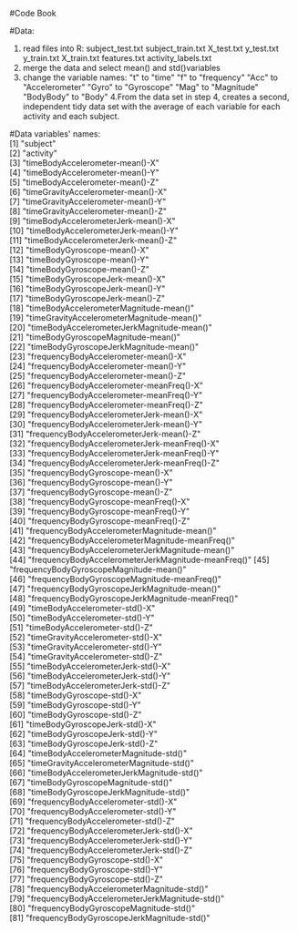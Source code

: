 #Code Book

#Data:
1. read files into R:
subject_test.txt
subject_train.txt
X_test.txt
y_test.txt
y_train.txt
X_train.txt
features.txt
activity_labels.txt
2. merge the data and select mean() and std()variables
3. change the variable names:
"t" to "time"
"f" to "frequency"
"Acc" to "Accelerometer"
"Gyro" to "Gyroscope"
"Mag" to "Magnitude"
"BodyBody" to "Body"
4.From the data set in step 4, creates a second, independent tidy data set with the average of each variable for each activity and each subject.

#Data variables' names:   
 [1] "subject"                                           
 [2] "activity"                                          
 [3] "timeBodyAccelerometer-mean()-X"                    
 [4] "timeBodyAccelerometer-mean()-Y"                    
 [5] "timeBodyAccelerometer-mean()-Z"                    
 [6] "timeGravityAccelerometer-mean()-X"                 
 [7] "timeGravityAccelerometer-mean()-Y"                 
 [8] "timeGravityAccelerometer-mean()-Z"                 
 [9] "timeBodyAccelerometerJerk-mean()-X"                
[10] "timeBodyAccelerometerJerk-mean()-Y"                
[11] "timeBodyAccelerometerJerk-mean()-Z"                
[12] "timeBodyGyroscope-mean()-X"                        
[13] "timeBodyGyroscope-mean()-Y"                        
[14] "timeBodyGyroscope-mean()-Z"                        
[15] "timeBodyGyroscopeJerk-mean()-X"                    
[16] "timeBodyGyroscopeJerk-mean()-Y"                    
[17] "timeBodyGyroscopeJerk-mean()-Z"                    
[18] "timeBodyAccelerometerMagnitude-mean()"             
[19] "timeGravityAccelerometerMagnitude-mean()"          
[20] "timeBodyAccelerometerJerkMagnitude-mean()"         
[21] "timeBodyGyroscopeMagnitude-mean()"                 
[22] "timeBodyGyroscopeJerkMagnitude-mean()"             
[23] "frequencyBodyAccelerometer-mean()-X"               
[24] "frequencyBodyAccelerometer-mean()-Y"               
[25] "frequencyBodyAccelerometer-mean()-Z"               
[26] "frequencyBodyAccelerometer-meanFreq()-X"           
[27] "frequencyBodyAccelerometer-meanFreq()-Y"           
[28] "frequencyBodyAccelerometer-meanFreq()-Z"           
[29] "frequencyBodyAccelerometerJerk-mean()-X"           
[30] "frequencyBodyAccelerometerJerk-mean()-Y"           
[31] "frequencyBodyAccelerometerJerk-mean()-Z"           
[32] "frequencyBodyAccelerometerJerk-meanFreq()-X"       
[33] "frequencyBodyAccelerometerJerk-meanFreq()-Y"       
[34] "frequencyBodyAccelerometerJerk-meanFreq()-Z"       
[35] "frequencyBodyGyroscope-mean()-X"                   
[36] "frequencyBodyGyroscope-mean()-Y"                   
[37] "frequencyBodyGyroscope-mean()-Z"                   
[38] "frequencyBodyGyroscope-meanFreq()-X"               
[39] "frequencyBodyGyroscope-meanFreq()-Y"               
[40] "frequencyBodyGyroscope-meanFreq()-Z"               
[41] "frequencyBodyAccelerometerMagnitude-mean()"        
[42] "frequencyBodyAccelerometerMagnitude-meanFreq()"    
[43] "frequencyBodyAccelerometerJerkMagnitude-mean()"    
[44] "frequencyBodyAccelerometerJerkMagnitude-meanFreq()"
[45] "frequencyBodyGyroscopeMagnitude-mean()"            
[46] "frequencyBodyGyroscopeMagnitude-meanFreq()"        
[47] "frequencyBodyGyroscopeJerkMagnitude-mean()"        
[48] "frequencyBodyGyroscopeJerkMagnitude-meanFreq()"    
[49] "timeBodyAccelerometer-std()-X"                     
[50] "timeBodyAccelerometer-std()-Y"                     
[51] "timeBodyAccelerometer-std()-Z"                     
[52] "timeGravityAccelerometer-std()-X"                  
[53] "timeGravityAccelerometer-std()-Y"                  
[54] "timeGravityAccelerometer-std()-Z"                  
[55] "timeBodyAccelerometerJerk-std()-X"                 
[56] "timeBodyAccelerometerJerk-std()-Y"                 
[57] "timeBodyAccelerometerJerk-std()-Z"                 
[58] "timeBodyGyroscope-std()-X"                         
[59] "timeBodyGyroscope-std()-Y"                         
[60] "timeBodyGyroscope-std()-Z"                         
[61] "timeBodyGyroscopeJerk-std()-X"                     
[62] "timeBodyGyroscopeJerk-std()-Y"                     
[63] "timeBodyGyroscopeJerk-std()-Z"                     
[64] "timeBodyAccelerometerMagnitude-std()"              
[65] "timeGravityAccelerometerMagnitude-std()"           
[66] "timeBodyAccelerometerJerkMagnitude-std()"          
[67] "timeBodyGyroscopeMagnitude-std()"                  
[68] "timeBodyGyroscopeJerkMagnitude-std()"              
[69] "frequencyBodyAccelerometer-std()-X"                
[70] "frequencyBodyAccelerometer-std()-Y"                
[71] "frequencyBodyAccelerometer-std()-Z"                
[72] "frequencyBodyAccelerometerJerk-std()-X"            
[73] "frequencyBodyAccelerometerJerk-std()-Y"            
[74] "frequencyBodyAccelerometerJerk-std()-Z"            
[75] "frequencyBodyGyroscope-std()-X"                    
[76] "frequencyBodyGyroscope-std()-Y"                    
[77] "frequencyBodyGyroscope-std()-Z"                    
[78] "frequencyBodyAccelerometerMagnitude-std()"         
[79] "frequencyBodyAccelerometerJerkMagnitude-std()"     
[80] "frequencyBodyGyroscopeMagnitude-std()"             
[81] "frequencyBodyGyroscopeJerkMagnitude-std()"    

